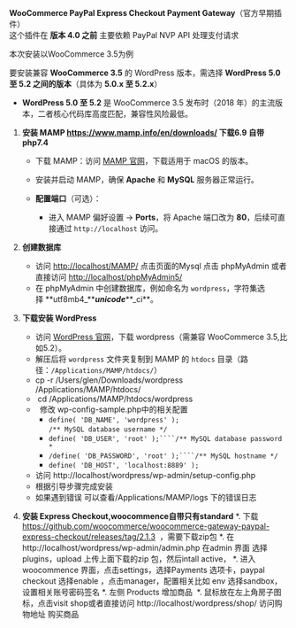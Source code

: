 **WooCommerce PayPal Express Checkout Payment Gateway**（官方早期插件）\
这个插件在 **版本 4.0 之前** 主要依赖 PayPal NVP API 处理支付请求

本次安装以WooCommerce 3.5为例

要安装兼容 **WooCommerce 3.5** 的 WordPress 版本，需选择 **WordPress 5.0 至 5.2 之间的版本**（具体为 **5.0.x 至 5.2.x**）

*   **WordPress 5.0 至 5.2** 是 WooCommerce 3.5 发布时（2018 年）的主流版本，二者核心代码库高度匹配，兼容性风险最低。

1.  **安装 MAMP <https://www.mamp.info/en/downloads/> 下载6.9 自带php7.4**

    *   下载 MAMP：访问 [MAMP 官网](https://www.mamp.info/)，下载适用于 macOS 的版本。
    *   安装并启动 MAMP，确保 **Apache** 和 **MySQL** 服务器正常运行。
    *   **配置端口**（可选）：

        *   进入 MAMP 偏好设置 → **Ports**，将 Apache 端口改为 **80**，后续可直接通过 `http://localhost` 访问。
2.  **创建数据库**

    *   访问 <http://localhost/MAMP/> 点击页面的Mysql 点击 phpMyAdmin 或者直接访问 <http://localhost/phpMyAdmin5/>
    *   在 phpMyAdmin 中创建数据库，例如命名为 `wordpress`，字符集选择 **utf8mb4\_*****unicode***\*\*\_ci\*\*。



3.  **下载安装 WordPress**

    *   访问 [WordPress 官网](https://wordpress.org/)，下载 wordpress（需兼容 WooCommerce 3.5,比如5.2）。
    *   解压后将 `wordpress` 文件夹复制到 MAMP 的 `htdocs` 目录（路径：`/Applications/MAMP/htdocs/`）
    *   &#x20;    cp -r /Users/glen/Downloads/wordpress /Applications/MAMP/htdocs/
    *   &#x20;     cd /Applications/MAMP/htdocs/wordpress 
    *         修改 wp-config-sample.php中的相关配置
        *   `define( 'DB_NAME', 'wordpress' );`\
            `/** MySQL database username */`
        *   `define( 'DB_USER', 'root' );````/** MySQL database password *`
        *   `/define( 'DB_PASSWORD', 'root' );````/** MySQL hostname */`
        *   `define( 'DB_HOST', 'localhost:8889' );`
    *   访问 http\://localhost/wordpress/wp-admin/setup-config.php
    *   根据引导步骤完成安装
    *   如果遇到错误 可以查看/Applications/MAMP/logs 下的错误日志
4.  **安装 Express Checkout,woocommence自带只有standard**
   *.  下载 <https://github.com/woocommerce/woocommerce-gateway-paypal-express-checkout/releases/tag/2.1.3>  ，需要下载zip包
   *.  在http\://localhost/wordpress/wp-admin/admin.php 在admin 界面 选择plugins，upload 上传上面下载的zip 包，然后intall active，
   *.  进入woocommence 界面，点击settings，选择Payments 选项卡，paypal checkout 选择enable ，点击manager，配置相关比如 env 选择sandbox，设置相关账号密码签名
   *.  左侧 Products 增加商品 
   *. 鼠标放在左上角房子图标，点击visit shop或者直接访问 http\://localhost/wordpress/shop/ 访问购物地址 购买商品
